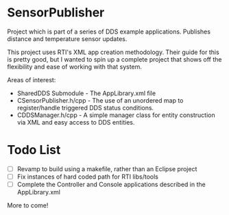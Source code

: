 # SensorPublisher
Project which is part of a series of DDS example applications. Publishes distance and temperature sensor updates.

This project uses RTI's XML app creation methodology. Their guide for this is pretty good, but I wanted to spin up a complete project that shows off the flexibility and ease of working with that system. 

Areas of interest:

* SharedDDS Submodule - The AppLibrary.xml file
* CSensorPublisher.h/cpp - The use of an unordered map to register/handle triggered DDS status conditions.
* CDDSManager.h/cpp - A simple manager class for entity construction via XML and easy access to DDS entities. 

# Todo List
- [ ] Revamp to build using a makefile, rather than an Eclipse project
- [ ] Fix instances of hard coded path for RTI libs/tools
- [ ] Complete the Controller and Console applications described in the AppLibrary.xml

More to come!

